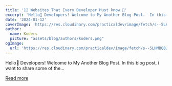 ```yaml
---
title: '12 Websites That Every Developer Must know 🤩'
excerpt: 'Hello👋 Developers! Welcome to My Another Blog Post.  In this blog post, i want to share some of the...'
date: '2024-01-12'
coverImage: 'https://res.cloudinary.com/practicaldev/image/fetch/s--5LHMBQ8J--/c_imagga_scale,f_auto,fl_progressive,h_420,q_66,w_1000/https://dev-to-uploads.s3.amazonaws.com/uploads/articles/etwitgu6zyoj51ov9a1a.gif'
author:
  name: Koders
  picture: "assets/blog/authors/koders.png"
ogImage:
  url: 'https://res.cloudinary.com/practicaldev/image/fetch/s--5LHMBQ8J--/c_imagga_scale,f_auto,fl_progressive,h_420,q_66,w_1000/https://dev-to-uploads.s3.amazonaws.com/uploads/articles/etwitgu6zyoj51ov9a1a.gif'
---
```


Hello👋 Developers! Welcome to My Another Blog Post.  In this blog post, i want to share some of the...

[Read more](https://dev.to/random_ti/top-12-websites-that-every-developer-must-know-2a67)
